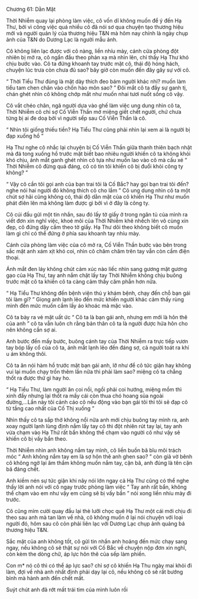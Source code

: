 




Chương 61: Dằn Mặt


Thời Nhiễm quay lại phòng làm việc, cô vốn dĩ không muốn để ý đến Hạ Thư, bởi vì công việc quá nhiều cô đã nói sơ qua chuyện tạo thương hiệu mới và người quản lý của thương hiệu T&N mà hôm nay chính là ngày chụp ảnh của T&N do Dương Lạc là người mẫu ảnh.

Cô không liên lạc được với cô nàng, liền nhíu mày, cánh cửa phòng đột nhiên bị mở ra, cô ngẩn đầu theo phản xạ mà nhìn lên, chỉ thấy Hạ Thư khó chịu bước vào. Cô ta đứng khoanh tay trước mặt cô, thái độ hóng hách, chuyện lúc trưa còn chưa đủ sao? bây giờ còn muốn đến đây gây sự với cô.

“ Thời Tiểu Thư đúng là mặt dày thích đeo bám người khác nhỉ? muốn làm tiểu tam chen chân vào chốn hào môn sao? ” Đôi mắt cô ta đầy sự ganh tị, chán ghét nhìn cô không chớp mắt như muốn nhai tươi nuốt sống cô vậy.

Cô vắt chéo chân, ngã người dựa vào ghế làm việc ung dung nhìn cô ta, Thời Nhiễm cô chỉ sợ Cố Viễn Thần mở miệng giết chết người, chứ chưa từng bị ai đe doạ bởi vì người sếp sau Cố Viễn Thần là cô.

“ Nhìn tôi giống thiếu tiền? Hạ Tiểu Thư cũng phải nhìn lại xem ai là người bị đạp xuống hồ ”



Hạ Thư nghe cô nhắc lại chuyện bị Cố Viễn Thần giữa thanh thiên bạch nhật mà đá tong xuống hồ trước mặt biết bao nhiêu người khiến cô ta không khỏi khó chịu, ánh mắt ganh ghét nhìn cô tựa như muốn lao vào cô mà cấu xé “ Thời Nhiễm cô đừng quá đáng, cô có tin tôi khiến cô bị đuổi khỏi công ty không? ”

“ Vậy cô cần tôi gọi anh của bạn trai tôi là Cố Bắc? hay gọi bạn trai tôi đến? nghe nói hai người đó không thích cô cho lắm ” Cô ung dung nhìn cô ta một chút sợ hãi cũng không có, thái độ dằn mặt của cô khiến Hạ Thư như muốn phát điên lên mà không làm được gì bởi vì ở đây là công ty.

Cô cúi đầu gửi một tin nhắn, sau đó lấy tờ giấy ở trong ngăn tủ của mình ra viết đơn xin nghĩ việc, khoé môi của Thời Nhiễm khẽ nhếch lên vô cùng xin đẹp, cô đứng dậy cầm theo tờ giấy. Hạ Thư dõi theo không biết cô muốn làm gì chỉ có thể đứng ở phía sau khoanh tay nhíu mày.

Cánh cửa phòng làm việc của cô mở ra, Cố Viễn Thần bước vào bên trong sắc mặt anh xám xịt khó coi, nhìn cô chăm chăm trên tay vẫn còn cầm điện thoại.

Ánh mắt đen láy không chút cảm xúc nào liếc nhìn sang gương mặt gương gạo của Hạ Thư, tay anh nắm chặt lấy tay Thời Nhiễm không chịu buông trước mặt cô ta khiến cô ta càng cảm thấy căm phẫn hơn nữa.

“ Hạ Tiểu Thư không đến bệnh viện thú y khám bệnh, chạy đến chỗ bạn gái tôi làm gì? ” Giọng anh lạnh lẽo đến mức khiến người khác cảm thấy rùng mình đến mức muốn cầm lấy áo khoác mà mặc vào.



Cô ta bày ra vẻ mặt uất ức “ Cô ta là bạn gái anh, nhưng em mới là hôn thê của anh ” cô ta vẫn luôn ch rằng bản thân cô ta là người được hứa hôn cho nên không cần sợ ai.

Anh bước đến mấy bước, buông cánh tay của Thời Nhiễm ra trực tiếp vươn tay bóp lấy cổ của cô ta, ánh mắt lạnh lẽo đến đáng sợ, cả người toát ra khí u ám không thôi.

Cô ta ăn nói hàm hồ trước mặt bạn gái anh, lỡ như để cô tức giận hay không vui lại muốn chạy trốn thêm lần nữa thì phải làm sao? miệng cô ta chẳng thốt ra được thứ gì hay ho.

“ Hạ Tiểu Thư, làm người ăn coi nồi, ngồi phải coi hướng, miệng mồm thì xinh đấy nhưng lại thốt ra mấy cái còn thua chó hoang sủa ngoài đường,...Lần này tôi cảnh cáo cô nếu động vào bạn gái tôi thì tôi sẽ đạp cô từ tầng cao nhất của Cố Thị xuống ”

Nhìn thấy cô ta sắp thở không nổi nữa anh mới chịu buông tay mình ra, anh xoay người lạnh lùng định nắm lấy tay cô thì đột nhiên rút tay lại, tay anh vừa chạm vào Hạ Thứ rất bẩn không thể chạm vào người cô như vậy sẽ khiến cô bị vấy bẩn theo.

Thời Nhiễm nhìn anh không nắm tay mình, cô liền buồn bã bĩu môi trách móc “ Anh không nắm tay em là sợ hôn thê anh ghen sao? ” còn giả vờ bênh cô không ngờ lại âm thầm không muốn nắm tay, cặn bã, anh đúng là tên cặn bã đáng chết.

Anh kiềm nén sự tức giận khi nãy nói lớn ngay cả Hạ Thư cũng có thể nghe thấy lời anh nói với cô ngay trước phòng làm việc “ Tay anh rất bẩn, không thể chạm vào em như vậy em cũng sẽ bị vấy bẩn ” nói xong liền nhíu mày đi trước.

Cô cũng mỉm cười quay đầu lại thè lưỡi chọc quê Hạ Thư một cái mới chịu đi theo sau anh mà tan làm về nhà, cô không muốn ở lại nói chuyện với loại người đó, hôm sau cô cỏn phải liên lạc với Dương Lạc chụp ảnh quảng bá thương hiệu T&N.

Sắc mặt của anh không tốt, cô gửi tin nhắn anh hoảng đến mức chạy sang ngay, nếu không cô sẽ thật sự nói với Cố Bắc về chuyện nộp đơn xin nghĩ, còn kèm the dòng chữ, áp lực hôn thê của sếp làm phiền.

Con m* nó cô thì có thể áp lực sao? chỉ sợ cô khiến Hạ Thu ngày mai khỏi đi làm, đợi về nhà anh nhất định phải dạy lại cô, nếu không cô sẽ rất bướng bỉnh mà hành anh đến chết mất.

Suýt chút anh đã rớt mất trái tim của mình luôn rồi




